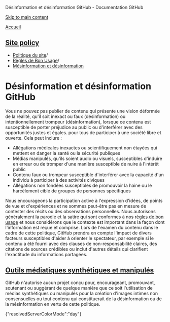 Désinformation et désinformation GitHub - Documentation GitHub

[Skip to main content](#main-content)

[Accueil](/fr)

[Site policy](/fr/site-policy)
----------

* [Politique du site](/fr/site-policy)/
* [Règles de Bon Usage](/fr/site-policy/acceptable-use-policies)/
* [Mésinformation et désinformation](/fr/site-policy/acceptable-use-policies/github-misinformation-and-disinformation)

Désinformation et désinformation GitHub
==========

Vous ne pouvez pas publier de contenu qui présente une vision déformée de la réalité, qu'il soit inexact ou faux (désinformation) ou intentionnellement trompeur (désinformation), lorsque ce contenu est susceptible de porter préjudice au public ou d'interférer avec des opportunités justes et égales. pour tous de participer à une société libre et ouverte. Cela peut inclure :

* Allégations médicales inexactes ou scientifiquement non étayées qui mettent en danger la santé ou la sécurité publiques
* Médias manipulés, qu'ils soient audio ou visuels, susceptibles d'induire en erreur ou de tromper d'une manière susceptible de nuire à l'intérêt public
* Contenu faux ou trompeur susceptible d'interférer avec la capacité d'un individu à participer à des activités civiques
* Allégations non fondées susceptibles de promouvoir la haine ou le harcèlement ciblé de groupes de personnes spécifiques

Nous encourageons la participation active à l'expression d'idées, de points de vue et d'expériences et ne sommes peut-être pas en mesure de contester des récits ou des observations personnelles. Nous autorisons généralement la parodie et la satire qui sont conformes à nos [règles de bon usage](/fr/site-policy/acceptable-use-policies/github-acceptable-use-policies) et nous considérons que le contexte est important dans la façon dont l'information est reçue et comprise. Lors de l'examen du contenu dans le cadre de cette politique, GitHub prendra en compte l'impact de divers facteurs susceptibles d'aider à orienter le spectateur, par exemple si le contenu a été fourni avec des clauses de non-responsabilité claires, des citations de sources crédibles ou inclut d'autres détails qui clarifient l'exactitude du informations partagées.

[Outils médiatiques synthétiques et manipulés](#synthetic--manipulated-media-tools)
----------

GitHub n'autorise aucun projet conçu pour, encourageant, promouvant, soutenant ou suggérant de quelque manière que ce soit l'utilisation de médias synthétiques ou manipulés pour la création d'images intimes non consensuelles ou tout contenu qui constituerait de la désinformation ou de la mésinformation en vertu de cette politique.

{"resolvedServerColorMode":"day"}
